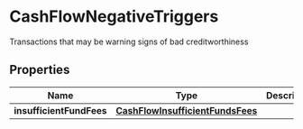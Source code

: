 

# CashFlowNegativeTriggers

Transactions that may be warning signs of bad creditworthiness

## Properties

| Name | Type | Description | Notes |
|------------ | ------------- | ------------- | -------------|
|**insufficientFundFees** | [**CashFlowInsufficientFundsFees**](CashFlowInsufficientFundsFees.md) |  |  [optional] |



